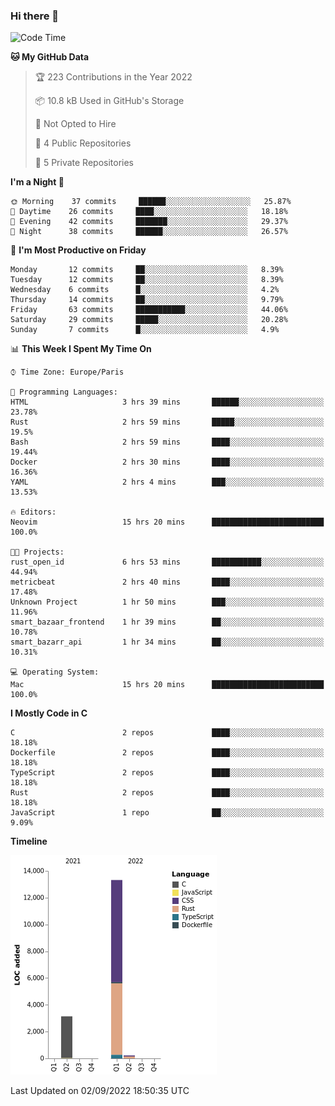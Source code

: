 ### Hi there 👋

<!--START_SECTION:waka-->
![Code Time](http://img.shields.io/badge/Code%20Time-1%2C593%20hrs%2026%20mins-blue)

**🐱 My GitHub Data** 

> 🏆 223 Contributions in the Year 2022
 > 
> 📦 10.8 kB Used in GitHub's Storage 
 > 
> 🚫 Not Opted to Hire
 > 
> 📜 4 Public Repositories 
 > 
> 🔑 5 Private Repositories  
 > 
**I'm a Night 🦉** 

```text
🌞 Morning    37 commits     ██████░░░░░░░░░░░░░░░░░░░   25.87% 
🌆 Daytime    26 commits     ████░░░░░░░░░░░░░░░░░░░░░   18.18% 
🌃 Evening    42 commits     ███████░░░░░░░░░░░░░░░░░░   29.37% 
🌙 Night      38 commits     ██████░░░░░░░░░░░░░░░░░░░   26.57%

```
📅 **I'm Most Productive on Friday** 

```text
Monday       12 commits     ██░░░░░░░░░░░░░░░░░░░░░░░   8.39% 
Tuesday      12 commits     ██░░░░░░░░░░░░░░░░░░░░░░░   8.39% 
Wednesday    6 commits      █░░░░░░░░░░░░░░░░░░░░░░░░   4.2% 
Thursday     14 commits     ██░░░░░░░░░░░░░░░░░░░░░░░   9.79% 
Friday       63 commits     ███████████░░░░░░░░░░░░░░   44.06% 
Saturday     29 commits     █████░░░░░░░░░░░░░░░░░░░░   20.28% 
Sunday       7 commits      █░░░░░░░░░░░░░░░░░░░░░░░░   4.9%

```


📊 **This Week I Spent My Time On** 

```text
⌚︎ Time Zone: Europe/Paris

💬 Programming Languages: 
HTML                     3 hrs 39 mins       ██████░░░░░░░░░░░░░░░░░░░   23.78% 
Rust                     2 hrs 59 mins       █████░░░░░░░░░░░░░░░░░░░░   19.5% 
Bash                     2 hrs 59 mins       ████░░░░░░░░░░░░░░░░░░░░░   19.44% 
Docker                   2 hrs 30 mins       ████░░░░░░░░░░░░░░░░░░░░░   16.36% 
YAML                     2 hrs 4 mins        ███░░░░░░░░░░░░░░░░░░░░░░   13.53%

🔥 Editors: 
Neovim                   15 hrs 20 mins      █████████████████████████   100.0%

🐱‍💻 Projects: 
rust_open_id             6 hrs 53 mins       ███████████░░░░░░░░░░░░░░   44.94% 
metricbeat               2 hrs 40 mins       ████░░░░░░░░░░░░░░░░░░░░░   17.48% 
Unknown Project          1 hr 50 mins        ███░░░░░░░░░░░░░░░░░░░░░░   11.96% 
smart_bazaar_frontend    1 hr 39 mins        ██░░░░░░░░░░░░░░░░░░░░░░░   10.78% 
smart_bazarr_api         1 hr 34 mins        ██░░░░░░░░░░░░░░░░░░░░░░░   10.31%

💻 Operating System: 
Mac                      15 hrs 20 mins      █████████████████████████   100.0%

```

**I Mostly Code in C** 

```text
C                        2 repos             ████░░░░░░░░░░░░░░░░░░░░░   18.18% 
Dockerfile               2 repos             ████░░░░░░░░░░░░░░░░░░░░░   18.18% 
TypeScript               2 repos             ████░░░░░░░░░░░░░░░░░░░░░   18.18% 
Rust                     2 repos             ████░░░░░░░░░░░░░░░░░░░░░   18.18% 
JavaScript               1 repo              ██░░░░░░░░░░░░░░░░░░░░░░░   9.09%

```


**Timeline**

![Chart not found](https://raw.githubusercontent.com/nu-wa/nu-wa/main/charts/bar_graph.png) 


 Last Updated on 02/09/2022 18:50:35 UTC
<!--END_SECTION:waka-->

<!--
**nu-wa/nu-wa** is a ✨ _special_ ✨ repository because its `README.md` (this file) appears on your GitHub profile.

Here are some ideas to get you started:

- 🔭 I’m currently working on ...
- 🌱 I’m currently learning ...
- 👯 I’m looking to collaborate on ...
- 🤔 I’m looking for help with ...
- 💬 Ask me about ...
- 📫 How to reach me: ...
- 😄 Pronouns: ...
- ⚡ Fun fact: ...
-->
